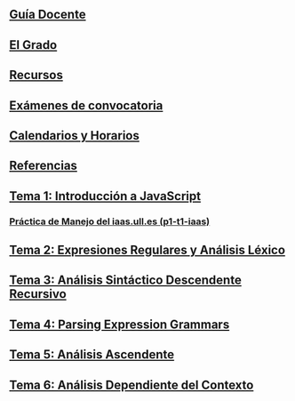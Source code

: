 ## [Guía Docente](guia-docente.md)

## [El Grado](degree.md)

## [Recursos](resources.md)

## [Exámenes de convocatoria](exams.md)

## [Calendarios y Horarios](timetables.md)

## [Referencias](references.md)

## [Tema 1: Introducción a JavaScript](tema1-introduccion-a-javascript/)

### [Práctica de Manejo del iaas.ull.es (p1-t1-iaas)](tema1-introduccion-a-javascript/practicas/p1-t1-iaas/README.md)

## [Tema 2: Expresiones Regulares y Análisis Léxico](tema2-expresiones-regulares-y-analisis-lexico/README.md")

## [Tema 3: Análisis Sintáctico Descendente Recursivo]()

## [Tema 4: Parsing Expression Grammars]()

## [Tema 5: Análisis Ascendente]()

## [Tema 6: Análisis Dependiente del Contexto]()
